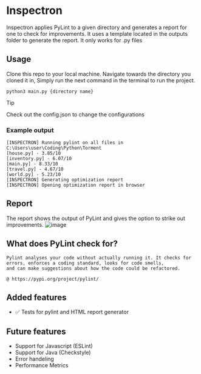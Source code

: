 # Inspectron
Inspectron applies PyLint to a given directory and generates a report for one to check for improvements.
It uses a template located in the outputs folder to generate the report. It only works for .py files

## Usage
Clone this repo to your local machine. Navigate towards the directory you cloned it in,
Simply run the next command in the terminal to run the project.

```
python3 main.py {directory name}
```

> [!TIP]
> Check out the config.json to change the configurations


### Example output

```
[INSPECTRON] Running pylint on all files in C:\Users\user\Coding\Python\Torment
[house.py] - 3.85/10 
[inventory.py] - 6.07/10 
[main.py] - 8.33/10 
[travel.py] - 4.67/10 
[world.py] - 5.23/10 
[INSPECTRON] Generating optimization report
[INSPECTRON] Opening optimization report in browser
```

## Report

The report shows the output of PyLint and gives the option to strike out improvements.
![image](https://github.com/Callisto-Casale/Inspectron/assets/93484170/c3805b3a-1c98-47be-ad55-4f2a895c3a74)


## What does PyLint check for?
```
Pylint analyses your code without actually running it. It checks for errors, enforces a coding standard, looks for code smells,
and can make suggestions about how the code could be refactored.

@ https://pypi.org/project/pylint/
```

## Added features
- ✅ Tests for pylint and HTML report generator

## Future features
- Support for Javascript (ESLint)
- Support for Java (Checkstyle)
- Error handeling
- Performance Metrics
